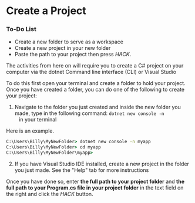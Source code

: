 # Create a Project

<div class="aside">
<h3>To-Do List</h3>
<ul>
  <li> Create a new folder to serve as a workspace</li>
  <li> Create a new project in your new folder</li>
  <li> Paste the path to your project then press <em>HACK</em>.</li>
</ul>
</div>

The activities from here on will require you to create a C# project on your computer via the dotnet Command line interface (CLI) or Visual Studio

To do this first open your terminal and create a folder to hold your project. Once you have created a folder, you can do one of the following to create your project:

1. Navigate to the folder you just created and inside the new folder you made, type in the following command:
  <code>dotnet new console  -n <name of your project> </code> in your terminal

Here is an example.
```cmd
C:\Users\Billy\MyNewFolder> dotnet new console -n myapp
C:\Users\Billy\MyNewFolder> cd myapp
C:\Users\Billy\MyNewFolder\myapp> 
```


2. If you have Visual Studio IDE installed, create a new project in the folder you just made.
See the "Help" tab for more instructions

Once you have done so, enter <strong>the full path to your project folder</strong> and <strong>the full path to your Program.cs file in your project folder</strong> in the text field on the right and click the _HACK_ button.
